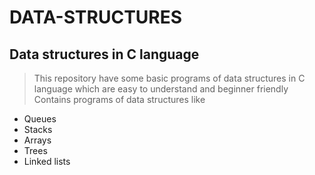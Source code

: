 # DATA-STRUCTURES
## Data structures in C language
> This repository have some basic programs of data structures in C language which are easy to understand and beginner friendly
> Contains programs of data structures like
- Queues
- Stacks
- Arrays
- Trees
- Linked lists
